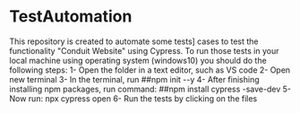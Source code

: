 # TestAutomation
This repository is created to automate some tests] cases to test the functionality "Conduit Website" using Cypress. To run those tests in your local machine using operating system (windows10) you should do the following steps:
1- Open the folder in a text editor, such as VS code
2- Open new terminal
3- In the terminal, run ##npm init --y
4- After finishing installing npm packages, run command: ##npm install cypress -save-dev
5- Now run: npx cypress open
6- Run the tests by clicking on the files
